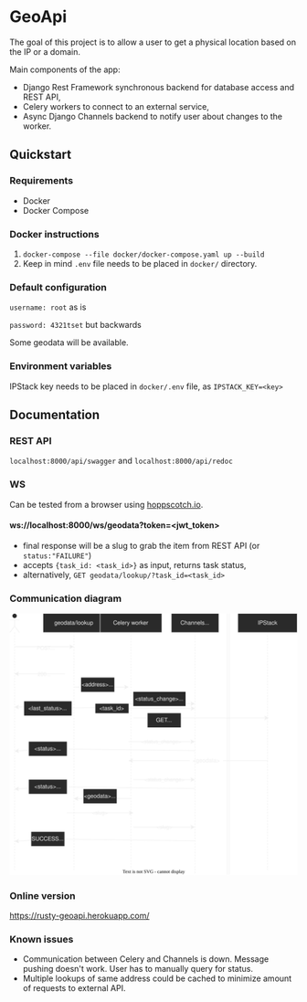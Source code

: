 # GeoApi
The goal of this project is to allow a user to get a physical location based on the IP or a domain.

Main components of the app:
- Django Rest Framework synchronous backend for database access and REST API,
- Celery workers to connect to an external service,
- Async Django Channels backend to notify user about changes to the worker.
## Quickstart

### Requirements

- Docker
- Docker Compose

### Docker instructions
1. `docker-compose --file docker/docker-compose.yaml up --build`
2. Keep in mind `.env` file needs to be placed in `docker/` directory.

### Default configuration
`username: root` as is

`password: 4321tset` but backwards

Some geodata will be available.

### Environment variables
IPStack key needs to be placed in `docker/.env` file, as `IPSTACK_KEY=<key>`

## Documentation

### REST API
`localhost:8000/api/swagger` and `localhost:8000/api/redoc`

### WS
Can be tested from a browser using [hoppscotch.io](https://hoppscotch.io/pl/realtime).
#### ws://localhost:8000/ws/geodata?token=<jwt_token>
- final response will be a slug to grab the item from REST API (or `status:"FAILURE"`)
- accepts `{task_id: <task_id>}` as input, returns task status,
- alternatively, `GET geodata/lookup/?task_id=<task_id>`
### Communication diagram
![Address Lookup Diagram](./docs/img/UserAddressLookup.svg)


### Online version
https://rusty-geoapi.herokuapp.com/


### Known issues
- Communication between Celery and Channels is down. Message pushing doesn't work. User has to manually query for status.
- Multiple lookups of same address could be cached to minimize amount of requests to external API.
